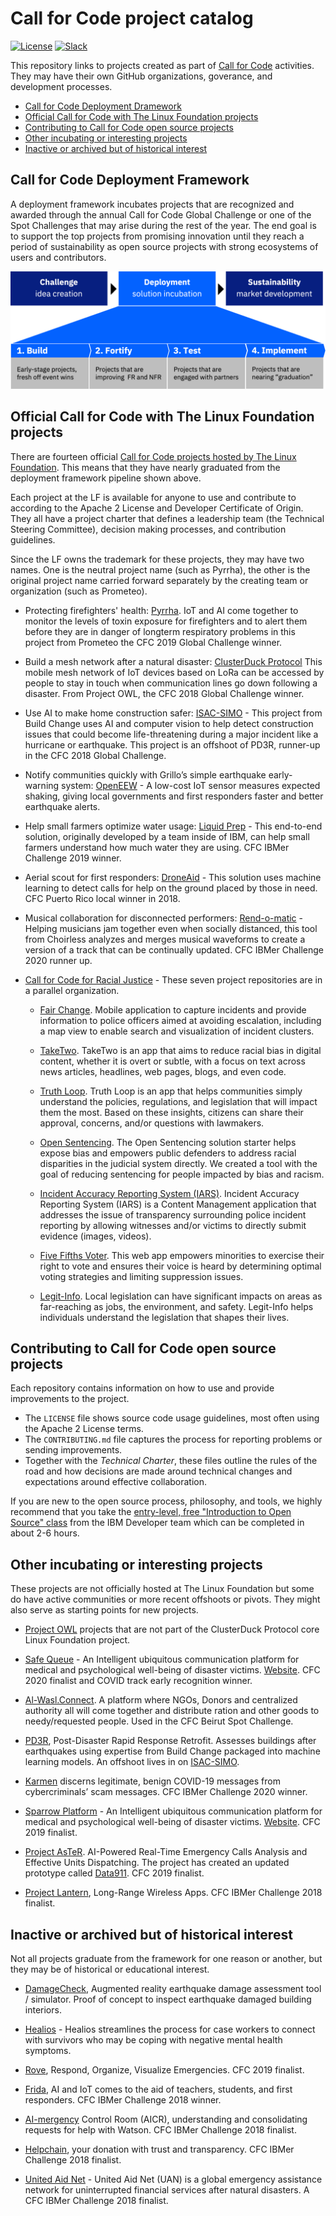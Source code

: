 # Call for Code project catalog

[![License](https://img.shields.io/badge/License-Apache2-blue.svg)](https://www.apache.org/licenses/LICENSE-2.0) [![Slack](https://img.shields.io/static/v1?label=Community&message=%23open-source-general&color=blue)](https://developer.ibm.com/callforcode/solutions/projects/get-started/)

This repository links to projects created as part of [Call for Code](https://developer.ibm.com/callforcode/) activities. They may have their own GitHub organizations, goverance, and development processes.

- [Call for Code Deployment Dramework](#call-for-code-deployment-framework)
- [Official Call for Code with The Linux Foundation projects](#official-call-for-code-with-the-linux-foundation-projects)
- [Contributing to Call for Code open source projects](#contributing-to-call-for-code-open-source-projects)
- [Other incubating or interesting projects](#other-incubating-or-interesting-projects)
- [Inactive or archived but of historical interest](#inactive-or-archived-but-of-historical-interest)

## Call for Code Deployment Framework

A deployment framework incubates projects that are recognized and awarded through the annual Call for Code Global Challenge or one of the Spot Challenges that may arise during the rest of the year. The end goal is to support the top projects from promising innovation until they reach a period of sustainability as open source projects with strong ecosystems of users and contributors.

![Call for Code Incubation Framework](call-for-code-incubation-framework.png)

## Official Call for Code with The Linux Foundation projects

There are fourteen official [Call for Code projects hosted by The Linux Foundation](https://www.linuxfoundation.org/projects/call-for-code/). This means that they have nearly graduated from the deployment framework pipeline shown above.

Each project at the LF is available for anyone to use and contribute to according to the Apache 2 License and Developer Certificate of Origin. They all have a project charter that defines a leadership team (the Technical Steering Committee), decision making processes, and contribution guidelines.

Since the LF owns the trademark for these projects, they may have two names. One is the neutral project name (such as Pyrrha), the other is the original project name carried forward separately by the creating team or organization (such as Prometeo).

- Protecting firefighters' health: [Pyrrha](https://github.com/Pyrrha-Platform). IoT and AI come together to monitor the levels of toxin exposure for firefighters and to alert them before they are in danger of longterm respiratory problems in this project from Prometeo the CFC 2019 Global Challenge winner.

- Build a mesh network after a natural disaster: [ClusterDuck Protocol](https://github.com/Call-for-Code/ClusterDuck-Protocol) This mobile mesh network of IoT devices based on LoRa can be accessed by people to stay in touch when communication lines go down following a disaster. From Project OWL, the CFC 2018 Global Challenge winner.

- Use AI to make home construction safer: [ISAC-SIMO](https://github.com/ISAC-SIMO) - This project from Build Change uses AI and computer vision to help detect construction issues that could become life-threatening during a major incident like a hurricane or earthquake. This project is an offshoot of PD3R, runner-up in the CFC 2018 Global Challenge.

- Notify communities quickly with Grillo’s simple earthquake early-warning system: [OpenEEW](https://github.com/openeew) - A low-cost IoT sensor measures expected shaking, giving local governments and first responders faster and better earthquake alerts.

- Help small farmers optimize water usage: [Liquid Prep](https://github.com/Call-for-Code/Liquid-Prep) - This end-to-end solution, originally developed by a team inside of IBM, can help small farmers understand how much water they are using. CFC IBMer Challenge 2019 winner.

- Aerial scout for first responders: [DroneAid](https://github.com/Call-for-Code/DroneAid) - This solution uses machine learning to detect calls for help on the ground placed by those in need. CFC Puerto Rico local winner in 2018.

- Musical collaboration for disconnected performers: [Rend-o-matic](https://github.com/Rend-o-matic) - Helping musicians jam together even when socially distanced, this tool from Choirless analyzes and merges musical waveforms to create a version of a track that can be continually updated. CFC IBMer Challenge 2020 runner up.

- [Call for Code for Racial Justice](https://github.com/Call-for-Code-for-Racial-Justice) - These seven project repositories are in a parallel organization.

  - [Fair Change](https://github.com/Call-for-Code-for-Racial-Justice/FairChange). Mobile application to capture incidents and provide information to police officers aimed at avoiding escalation, including a map view to enable search and visualization of incident clusters.

  - [TakeTwo](https://github.com/Call-for-Code-for-Racial-Justice/TakeTwo). TakeTwo is an app that aims to reduce racial bias in digital content, whether it is overt or subtle, with a focus on text across news articles, headlines, web pages, blogs, and even code.

  - [Truth Loop](https://github.com/Call-for-Code-for-Racial-Justice/Truth-Loop). Truth Loop is an app that helps communities simply understand the policies, regulations, and legislation that will impact them the most. Based on these insights, citizens can share their approval, concerns, and/or questions with lawmakers.

  - [Open Sentencing](https://github.com/Call-for-Code-for-Racial-Justice/Open-Sentencing). The Open Sentencing solution starter helps expose bias and empowers public defenders to address racial disparities in the judicial system directly. We created a tool with the goal of reducing sentencing for people impacted by bias and racism.

  - [Incident Accuracy Reporting System (IARS)](https://github.com/Call-for-Code-for-Racial-Justice/Incident-Accuracy-Reporting-System). Incident Accuracy Reporting System (IARS) is a Content Management application that addresses the issue of transparency surrounding police incident reporting by allowing witnesses and/or victims to directly submit evidence (images, videos).

  - [Five Fifths Voter](https://github.com/Call-for-Code-for-Racial-Justice/Five-Fifths-Voter). This web app empowers minorities to exercise their right to vote and ensures their voice is heard by determining optimal voting strategies and limiting suppression issues.

  - [Legit-Info](https://github.com/Call-for-Code-for-Racial-Justice/Legit-Info). Local legislation can have significant impacts on areas as far-reaching as jobs, the environment, and safety. Legit-Info helps individuals understand the legislation that shapes their lives.

## Contributing to Call for Code open source projects

Each repository contains information on how to use and provide improvements to the project.

- The `LICENSE` file shows source code usage guidelines, most often using the Apache 2 License terms.
- The `CONTRIBUTING.md` file captures the process for reporting problems or sending improvements.
- Together with the _Technical Charter_, these files outline the rules of the road and how decisions are made around technical changes and expectations around effective collaboration.

If you are new to the open source process, philosophy, and tools, we highly recommend that you take the [entry-level, free "Introduction to Open Source" class](https://cognitiveclass.ai/courses/introduction-to-open-source) from the IBM Developer team which can be completed in about 2-6 hours.

## Other incubating or interesting projects

These projects are not officially hosted at The Linux Foundation but some do have active communities or more recent offshoots or pivots. They might also serve as starting points for new projects.

- [Project OWL](https://github.com/Project-Owl) projects that are not part of the ClusterDuck Protocol core Linux Foundation project.

- [Safe Queue](https://github.com/sparrow-platform) - An Intelligent ubiquitous communication platform for medical and psychological well-being of disaster victims. [Website](https://sparrow-platform.com/). CFC 2020 finalist and COVID track early recognition winner.

- [Al-Wasl.Connect](https://github.com/Call-for-Code/Al-Wasl.Connect). A platform where NGOs, Donors and centralized authority all will come together and distribute ration and other goods to needy/requested people. Used in the CFC Beirut Spot Challenge.

- [PD3R](https://github.com/Call-for-Code/PD3R), Post-Disaster Rapid Response Retrofit. Assesses buildings after earthquakes using expertise from Build Change packaged into machine learning models. An offshoot lives in on [ISAC-SIMO](https://github.com/ISAC-SIMO).

- [Karmen](https://github.com/Call-for-Code/Karmen-PWA) discerns legitimate, benign COVID-19 messages from cybercriminals’ scam messages. CFC IBMer Challenge 2020 winner.

- [Sparrow Platform](https://github.com/sparrow-platform) - An Intelligent ubiquitous communication platform for medical and psychological well-being of disaster victims. [Website](https://sparrow-platform.com/). CFC 2019 finalist.

- [Project AsTeR](http://www.project-aster.com/). AI-Powered Real-Time Emergency Calls Analysis and Effective Units Dispatching. The project has created an updated prototype called [Data911](https://911.calaster.com/). CFC 2019 finalist.

- [Project Lantern](https://github.com/lantern-works), Long-Range Wireless Apps. CFC IBMer Challenge 2018 finalist.

## Inactive or archived but of historical interest

Not all projects graduate from the framework for one reason or another, but they may be of historical or educational interest.

- [DamageCheck](https://github.com/Call-for-Code/DamageCheck), Augmented reality earthquake damage assessment tool / simulator. Proof of concept to inspect earthquake damaged building interiors.

- [Healios](https://gitlab.com/xuelongmu1/healios-ibm) - Healios streamlines the process for case workers to connect with survivors who may be coping with negative mental health symptoms.

- [Rove](https://github.com/Call-for-Code/Rove), Respond, Organize, Visualize Emergencies. CFC 2019 finalist.

- [Frida](https://github.com/Call-for-Code/Frida), AI and IoT comes to the aid of teachers, students, and first responders. CFC IBMer Challenge 2018 winner.

- [AI-mergency](https://github.com/Call-for-Code/AI-mergency) Control Room (AICR), understanding and consolidating requests for help with Watson. CFC IBMer Challenge 2018 finalist.

- [Helpchain](https://github.com/Call-for-Code/Helpchain), your donation with trust and transparency. CFC IBMer Challenge 2018 finalist.

- [United Aid Net](https://github.com/cellchip/kai) - United Aid Net (UAN) is a global emergency assistance network for uninterrupted financial services after natural disasters. A CFC IBMer Challenge 2018 finalist.
